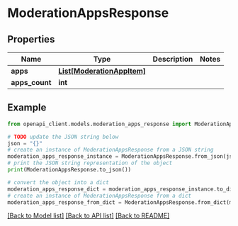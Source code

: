 # ModerationAppsResponse


## Properties

Name | Type | Description | Notes
------------ | ------------- | ------------- | -------------
**apps** | [**List[ModerationAppItem]**](ModerationAppItem.md) |  | 
**apps_count** | **int** |  | 

## Example

```python
from openapi_client.models.moderation_apps_response import ModerationAppsResponse

# TODO update the JSON string below
json = "{}"
# create an instance of ModerationAppsResponse from a JSON string
moderation_apps_response_instance = ModerationAppsResponse.from_json(json)
# print the JSON string representation of the object
print(ModerationAppsResponse.to_json())

# convert the object into a dict
moderation_apps_response_dict = moderation_apps_response_instance.to_dict()
# create an instance of ModerationAppsResponse from a dict
moderation_apps_response_from_dict = ModerationAppsResponse.from_dict(moderation_apps_response_dict)
```
[[Back to Model list]](../README.md#documentation-for-models) [[Back to API list]](../README.md#documentation-for-api-endpoints) [[Back to README]](../README.md)


